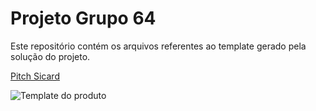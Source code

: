 # Projeto Grupo 64

Este repositório contém os arquivos referentes ao template gerado pela solução do projeto.

[Pitch Sicard](https://youtu.be/j6mk5e11mW4)

![Template do produto](template_proj.png)